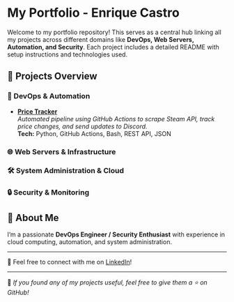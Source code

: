 # My Portfolio - Enrique Castro

Welcome to my portfolio repository! This serves as a central hub linking all my projects across different domains like **DevOps, Web Servers, Automation, and Security**. Each project includes a detailed README with setup instructions and technologies used.

## 📂 **Projects Overview**

### 🔧 DevOps & Automation
- **[Price Tracker](https://github.com/encs16/steamTestPriceTracker)**  
  _Automated pipeline using GitHub Actions to scrape Steam API, track price changes, and send updates to Discord._  
  **Tech:** Python, GitHub Actions, Bash, REST API, JSON
  
### 🌐 Web Servers & Infrastructure

### 🛠️ System Administration & Cloud


### 🔒 Security & Monitoring


## 📌 **About Me**
I’m a passionate **DevOps Engineer / Security Enthusiast** with experience in cloud computing, automation, and system administration.



---

💬 Feel free to connect with me on [LinkedIn](https://www.linkedin.com/in/enrique-cs/)!

---

📝 _If you found any of my projects useful, feel free to give them a ⭐ on GitHub!_
